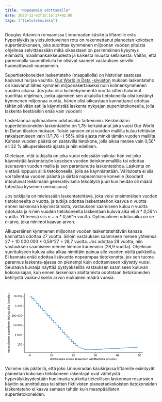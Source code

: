 ```yaml
---
title: "Nopeammin odottamalla"
date: 2023-12-02T15:16:17+02:00
tags: ["tietotekniikka"]
---
```


Douglas Adamsin romaanissa Linnunradan käsikirja liftareille eräs hyperälykäs ja yleisulottuvainen rotu on rakennattanut planeetan kokoisen supertietokoneen, joka suorittaa kymmenen miljoonan vuoden pituista ohjelmaa selvittäessään mikä oikeastaan on perimmäinen kysymys elämästä, maailmankaikkeudesta ja kaikesta muusta sellaisesta. Väitän, että paremmalla suunnittelulla he olisivat saaneet vastauksen selville huomattavasti nopeammin.

Supertietokoneiden laskentateho (maapallolla) on historian saatossa kasvanut hurjaa vauhtia. [Our World in Data -sivuston](https://ourworldindata.org/grapher/supercomputer-power-flops) mukaan laskentateho on kasvanut lähes kymmen miljoonakertaiseksi noin kolmenkymmenen vuoden aikana. Jos joku olisi kolmekymmentä vuotta sitten halunnut suorittaa ohjelman, jonka ajaminen sen aikaisilla tietokoneilla olisi kestänyt kymmenen miljoonaa vuotta, hänen olisi oikeastaan kannattanut odottaa tähän päivään asti ja käynnistää laskenta nykyajan supertietokoneella, jolla laskenta kestäisikin enää vain vuoden!

Lasketaanpa optimaalinen odotusaika tarkemmin. Keskimäärin supertietokoneiden laskentateho on 1,78-kertaistunut joka vuosi Our World in Datan tilaston mukaan. Toisin sanoen ensi vuoden mallilla kuluu tehtävän ratkaisemiseen vain (1/1,78 =) 56% siitä ajasta minkä tämän vuoden mallilta. Kahden vuoden päästä on saatavilla tietokone, jolla aikaa menee vain 0,56² eli 32 % alkuperäisestä ajasta ja niin edelleen.

Oletetaan, että tutkijalla on joka vuosi edessään valinta: hän voi joko käynnistää laskentatyön kyseisen vuoden tietokonemallilla tai odottaa seuraavan vuoden mallia ja sen parantunutta laskentatehoa. Laskenta on vietävä loppuun sillä tietokoneella, jolla se käynnistetään. Välitulosta ei siis voi tallentaa vuoden päästä ja siirtää nopeammalle koneelle (koodarit intoutuivat leikkimään generatiivisella tekoälyllä juuri kun heidän oli määrä toteuttaa kyseinen ominaisuus).

Jos tutkijalla on mielessään laskentatehtävä, joka veisi ensimmäisen vuoden tietokoneelta *a* vuotta, ja tutkija odottaa laskentatehon kasvua *n* vuotta ennen laskennan käynnistämistä, vastauksen saamiseen kuluu *n* vuotta odotusta ja *n*:nen vuoden tietokoneelta laskentaan kuluva aika eli *a * 0,56^n* vuotta. Yhteensä siis *n + a * 0,56^n* vuotta. Optimaalinen odotusaika on se *n*-arvo, joka minimoi kaavan arvon.

Alkuperäinen kymmenen miljoonan vuoden laskentatehtävän kanssa kannattaa odottaa 27 vuotta. Silloin vastauksen saamiseen menee yhteensä 27 + 10 000 000 * 0,56^27 = 28,7 vuotta. Jos odottaa 28 vuotta, niin vastauksen saamiseen menee hieman kauemmin (28,9 vuotta). Ohjelman suoritukseen kuluva aika alkaa nimittäin painua alle vuoden näillä paikkeilla. Ei kannata enää odottaa lisävuotta nopeampaa tietokonetta, jos sen tuoma parannus laskenta-ajassa on pienempi kuin odottamiseen käytetty vuosi. Seuraava kuvaaja näyttää pystyakselilla vastauksen saamiseen kuluvan kokonaisajan, kun ennen laskennan aloittamista odotetaan tietokoneiden kehitystä vaaka-akselin arvon mukainen määrä vuosia.

![Vastauksen saamiseen kuluva aika, kun odotetaan tietty määrä vuosia tietokoneiden laskentatehon kasvua ennen laskennan aloittamista](laskenta-aika.png)

Voimme siis päätellä, että joko Linnunradan käsikirjassa liftareille esiintyvät planeetan kokoisen tietokoneen rakentajat ovat väitetystä hyperälykkyydestään huolimatta surkeita tieteellisen laskennan resurssien käytön suunnittelussa tai sitten fiktiivisten planeetankokoisten tietokoneiden laskentateho ei kasva samaan tahtiin kuin maanpäällisten supertietokoneiden.
